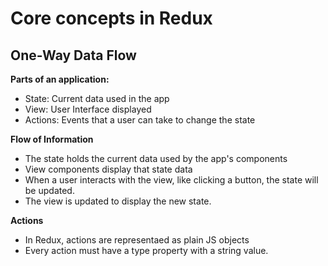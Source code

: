 # Core concepts in Redux

## One-Way Data Flow

**Parts of an application:**
- State: Current data used in the app
- View: User Interface displayed 
- Actions: Events that a user can take to change the state

**Flow of Information**
- The state holds the current data used by the app's components
- View components display that state data
- When a user interacts with the view, like clicking a button, the state will be updated.
- The view is updated to display the new state.


**Actions**
- In Redux, actions are representaed as plain JS objects
- Every action must have a type property with a string value. 